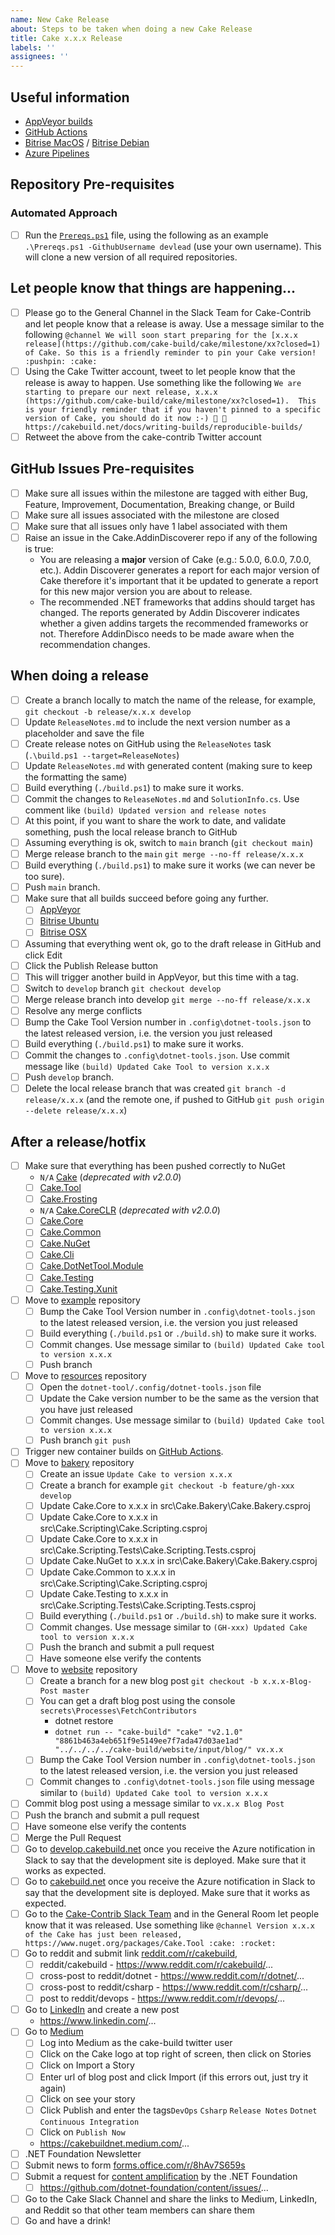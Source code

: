 ```yaml
---
name: New Cake Release
about: Steps to be taken when doing a new Cake Release
title: Cake x.x.x Release
labels: ''
assignees: ''
---
```


## Useful information

* [AppVeyor builds](https://ci.appveyor.com/project/cakebuild/cake)
* [GitHub Actions](https://github.com/cake-build/cake/actions)
* [Bitrise MacOS](https://app.bitrise.io/app/42eaef77e8db4a5c) / [Bitrise Debian](https://app.bitrise.io/app/ea0c6b3c61eb1e79)
* [Azure Pipelines](https://dev.azure.com/cake-build/Cake/_build)

## Repository Pre-requisites

### Automated Approach
- [ ] Run the [`Prereqs.ps1`](https://github.com/cake-build/processes/blob/master/cake/Prereqs.ps1) file, using the following as an example `.\Prereqs.ps1 -GithubUsername devlead` (use your own username). This will clone a new version of all required repositories.

## Let people know that things are happening...

- [ ] Please go to the General Channel in the Slack Team for Cake-Contrib and let people know that a release is away. Use a message similar to the following `@channel We will soon start preparing for the [x.x.x release](https://github.com/cake-build/cake/milestone/xx?closed=1) of Cake. So this is a friendly reminder to pin your Cake version! :pushpin: :cake:`
- [ ] Using the Cake Twitter account, tweet to let people know that the release is away to happen. Use something like the following `We are starting to prepare our next release, x.x.x (https://github.com/cake-build/cake/milestone/xx?closed=1).  This is your friendly reminder that if you haven't pinned to a specific version of Cake, you should do it now :-) 📌 🍰 https://cakebuild.net/docs/writing-builds/reproducible-builds/`
- [ ] Retweet the above from the cake-contrib Twitter account

## GitHub Issues Pre-requisites

- [ ] Make sure all issues within the milestone are tagged with either Bug, Feature, Improvement, Documentation, Breaking change, or Build
- [ ] Make sure all issues associated with the milestone are closed
- [ ] Make sure that all issues only have 1 label associated with them
- [ ] Raise an issue in the Cake.AddinDiscoverer repo if any of the following is true:
    - You are releasing a **major** version of Cake (e.g.: 5.0.0, 6.0.0, 7.0.0, etc.). Addin Discoverer generates a report for each major version of Cake therefore it's important that it be updated to generate a report for this new major version you are about to release.
    - The recommended .NET frameworks that addins should target has changed. The reports generated by Addin Discoverer indicates whether a given addins targets the recommended frameworks or not. Therefore AddinDisco needs to be made aware when the recommendation changes.

## When doing a release

- [ ] Create a branch locally to match the name of the release, for example, `git checkout -b release/x.x.x develop`
- [ ] Update `ReleaseNotes.md` to include the next version number as a placeholder and save the file
- [ ] Create release notes on GitHub using the `ReleaseNotes` task (`.\build.ps1 --target=ReleaseNotes`)
- [ ] Update `ReleaseNotes.md` with generated content (making sure to keep the formatting the same)
- [ ] Build everything (`./build.ps1`) to make sure it works.
- [ ] Commit the changes to `ReleaseNotes.md` and `SolutionInfo.cs`. Use comment like `(build) Updated version and release notes`
- [ ] At this point, if you want to share the work to date, and validate something, push the local release branch to GitHub
- [ ] Assuming everything is ok, switch to `main` branch (`git checkout main`)
- [ ] Merge release branch to the `main` `git merge --no-ff release/x.x.x`
- [ ] Build everything (`./build.ps1`) to make sure it works (we can never be too sure).
- [ ] Push `main` branch.
- [ ] Make sure that all builds succeed before going any further.
    - [ ] [AppVeyor](https://ci.appveyor.com/project/cakebuild/cake)
    - [ ] [Bitrise Ubuntu](https://app.bitrise.io/app/ea0c6b3c61eb1e79#/builds)
    - [ ] [Bitrise OSX](https://app.bitrise.io/app/42eaef77e8db4a5c#/builds)
- [ ] Assuming that everything went ok, go to the draft release in GitHub and click Edit
- [ ] Click the Publish Release button
- [ ] This will trigger another build in AppVeyor, but this time with a tag.
- [ ] Switch to `develop` branch `git checkout develop`
- [ ] Merge release branch into develop `git merge --no-ff release/x.x.x`
- [ ] Resolve any merge conflicts
- [ ] Bump the Cake Tool Version number in `.config\dotnet-tools.json` to the latest released version, i.e. the version you just released
- [ ] Build everything (`./build.ps1`) to make sure it works.
- [ ] Commit the changes to `.config\dotnet-tools.json`. Use commit message like `(build) Updated Cake Tool to version x.x.x`
- [ ] Push `develop` branch.
- [ ] Delete the local release branch that was created `git branch -d release/x.x.x` (and the remote one, if pushed to GitHub `git push origin --delete release/x.x.x`)

## After a release/hotfix

- [ ] Make sure that everything has been pushed correctly to NuGet
  - `N/A` [Cake](https://www.nuget.org/packages/Cake/) (_deprecated with v2.0.0_)
  - [ ] [Cake.Tool](https://www.nuget.org/packages/Cake.Tool/)
  - [ ] [Cake.Frosting](https://www.nuget.org/packages/Cake.Frosting/)
  - `N/A` [Cake.CoreCLR](https://www.nuget.org/packages/Cake.CoreCLR/) (_deprecated with v2.0.0_)
  - [ ] [Cake.Core](https://www.nuget.org/packages/Cake.Core/)
  - [ ] [Cake.Common](https://www.nuget.org/packages/Cake.Common/)
  - [ ] [Cake.NuGet](https://www.nuget.org/packages/Cake.NuGet/)
  - [ ] [Cake.Cli](https://www.nuget.org/packages/Cake.Cli/)
  - [ ] [Cake.DotNetTool.Module](https://www.nuget.org/packages/Cake.DotNetTool.Module/)
  - [ ] [Cake.Testing](https://www.nuget.org/packages/Cake.Testing/)
  - [ ] [Cake.Testing.Xunit](https://www.nuget.org/packages/Cake.Testing.Xunit/)
- [ ] Move to [example](https://github.com/cake-build/example) repository
  - [ ] Bump the Cake Tool Version number in `.config\dotnet-tools.json` to the latest released version, i.e. the version you just released
  - [ ] Build everything (`./build.ps1` or `./build.sh`) to make sure it works.
  - [ ] Commit changes. Use message similar to `(build) Updated Cake tool to version x.x.x`
  - [ ] Push branch
- [ ] Move to [resources](https://github.com/cake-build/resources) repository
  - [ ] Open the `dotnet-tool/.config/dotnet-tools.json` file
  - [ ] Update the Cake version number to be the same as the version that you have just released
  - [ ] Commit changes. Use message similar to `(build) Updated Cake tool to version x.x.x`
  - [ ] Push branch `git push`
- [ ] Trigger new container builds on [GitHub Actions](https://github.com/cake-build/docker/actions).
- [ ] Move to [bakery](https://github.com/cake-build/bakery) repository
  - [ ] Create an issue `Update Cake to version x.x.x`
  - [ ] Create a branch for example `git checkout -b feature/gh-xxx develop`
  - [ ] Update Cake.Core to x.x.x in src\Cake.Bakery\Cake.Bakery.csproj
  - [ ] Update Cake.Core to x.x.x in src\Cake.Scripting\Cake.Scripting.csproj
  - [ ] Update Cake.Core to x.x.x in src\Cake.Scripting.Tests\Cake.Scripting.Tests.csproj
  - [ ] Update Cake.NuGet to x.x.x in src\Cake.Bakery\Cake.Bakery.csproj
  - [ ] Update Cake.Common to x.x.x in src\Cake.Scripting\Cake.Scripting.csproj
  - [ ] Update Cake.Testing to x.x.x in src\Cake.Scripting.Tests\Cake.Scripting.Tests.csproj
  - [ ] Build everything (`./build.ps1` or `./build.sh`) to make sure it works.
  - [ ] Commit changes. Use message similar to `(GH-xxx) Updated Cake tool to version x.x.x`
  - [ ] Push the branch and submit a pull request
  - [ ] Have someone else verify the contents
- [ ] Move to [website](https://github.com/cake-build/website) repository
  - [ ] Create a branch for a new blog post `git checkout -b x.x.x-Blog-Post master`
  - [ ] You can get a draft blog post using the console `secrets\Processes\FetchContributors`
    - dotnet restore
    - `dotnet run -- "cake-build" "cake" "v2.1.0" "8861b463a4eb651f9e5149ee7f7ada47d03ae1ad" "../../../../cake-build/website/input/blog/" vx.x.x`
  - [ ] Bump the Cake Tool Version number in `.config\dotnet-tools.json` to the latest released version, i.e. the version you just released
  - [ ] Commit changes to `.config\dotnet-tools.json` file using message similar to `(build) Updated Cake tool to version x.x.x`
- [ ] Commit blog post using a message similar to `vx.x.x Blog Post`
- [ ] Push the branch and submit a pull request
- [ ] Have someone else verify the contents
- [ ] Merge the Pull Request
- [ ] Go to [develop.cakebuild.net](https://develop.cakebuild.net) once you receive the Azure notification in Slack to say that the development site is deployed.  Make sure that it works as expected.
- [ ] Go to [cakebuild.net](https://cakebuild.net) once you receive the Azure notification in Slack to say that the development site is deployed.  Make sure that it works as expected.
- [ ] Go to the [Cake-Contrib Slack Team](https://cake-contrib.slack.com) and in the General Room let people know that it was released.  Use something like `@channel Version x.x.x of the Cake has just been released, https://www.nuget.org/packages/Cake.Tool :cake: :rocket: `
- [ ] Go to reddit and submit link [reddit.com/r/cakebuild](https://www.reddit.com/r/cakebuild),
  - [ ] reddit/cakebuild - https://www.reddit.com/r/cakebuild/...
  - [ ] cross-post to reddit/dotnet - https://www.reddit.com/r/dotnet/...
  - [ ] cross-post to reddit/csharp - https://www.reddit.com/r/csharp/...
  - [ ] post to reddit/devops - https://www.reddit.com/r/devops/...
- [ ] Go to [LinkedIn](https://www.linkedin.com/company/17902391/) and create a new post
  - https://www.linkedin.com/...
- [ ] Go to [Medium](https://medium.com/@cakebuildnet)
  - [ ] Log into Medium as the cake-build twitter user
  - [ ] Click on the Cake logo at top right of screen, then click on Stories
  - [ ] Click on Import a Story
  - [ ] Enter url of blog post and click Import (if this errors out, just try it again)
  - [ ] Click on see your story
  - [ ] Click Publish and enter the tags`DevOps` `Csharp` `Release Notes` `Dotnet` `Continuous Integration`
  - [ ] Click on `Publish Now`
  - https://cakebuildnet.medium.com/...
- [ ] .NET Foundation Newsletter
- [ ] Submit news to form [forms.office.com/r/8hAv7S659s](https://forms.office.com/r/8hAv7S659s)
- [ ] Submit a request for [content amplification](https://github.com/dotnet-foundation/content) by the .NET Foundation
  - [ ] https://github.com/dotnet-foundation/content/issues/...
- [ ] Go to the Cake Slack Channel and share the links to Medium, LinkedIn, and Reddit so that other team members can share them
- [ ] Go and have a drink!
